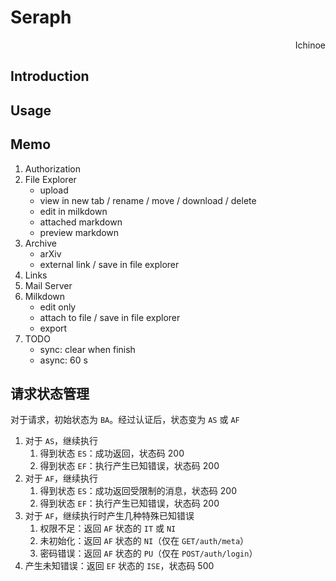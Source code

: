 # Seraph

<p align="right"> Ichinoe </p>

## Introduction

## Usage

## Memo

1. Authorization
2. File Explorer
    - upload
    - view in new tab / rename / move / download / delete
    - edit in milkdown
    - attached markdown
    - preview markdown
3. Archive
    - arXiv
    - external link / save in file explorer
4. Links
5. Mail Server
6. Milkdown
    - edit only
    - attach to file / save in file explorer
    - export
7. TODO
    - sync: clear when finish
    - async: 60 s

## 请求状态管理

对于请求，初始状态为 `BA`。经过认证后，状态变为 `AS` 或 `AF`

1. 对于 `AS`，继续执行
    1. 得到状态 `ES`：成功返回，状态码 200
    2. 得到状态 `EF`：执行产生已知错误，状态码 200
2. 对于 `AF`，继续执行
    1. 得到状态 `ES`：成功返回受限制的消息，状态码 200
    2. 得到状态 `EF`：执行产生已知错误，状态码 200
3. 对于 `AF`，继续执行时产生几种特殊已知错误
    1. 权限不足：返回 `AF` 状态的 `IT` 或 `NI`
    2. 未初始化：返回 `AF` 状态的 `NI`（仅在 `GET/auth/meta`）
    3. 密码错误：返回 `AF` 状态的 `PU`（仅在 `POST/auth/login`）
4. 产生未知错误：返回 `EF` 状态的 `ISE`，状态码 500

